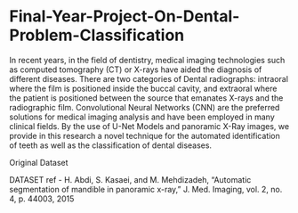 # Final-Year-Project-On-Dental-Problem-Classification

In recent years, in the field of dentistry, medical imaging technologies such as computed tomography (CT) or X-rays have aided the diagnosis of different diseases. There are two categories of Dental radiographs: intraoral where the film is positioned inside the buccal cavity, and extraoral where the patient is positioned between the source that emanates X-rays and the radiographic film. Convolutional Neural Networks (CNN) are the preferred solutions for medical imaging analysis and have been employed in many clinical fields. By the use of U-Net Models and panoramic X-Ray images, we provide in this research a novel technique for the automated identification of teeth as well as the classification of dental diseases.

Original Dataset

DATASET ref - H. Abdi, S. Kasaei, and M. Mehdizadeh, “Automatic segmentation of mandible in panoramic x-ray,” J. Med. Imaging, vol. 2, no. 4, p. 44003, 2015
